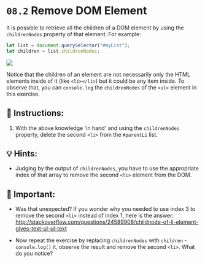 # `08.2` Remove DOM Element

It is possible to retrieve all the children of a DOM element by using the `childrenNodes` property of that element. For example:

```js
let list = document.querySelector("#myList");
let children = list.childrenNodes;   
```

![](../../.learn/assets/09-1.png) 

Notice that the children of an element are not necessarily only the HTML elements inside of it (like `<li></li>`) but it could be any item inside. To observe that, you can `console.log` the `childrenNodes` of the `<ul>` element in this exercise. 

## 📝 Instructions:

1. With the above knowledge 'in hand' and using the `childrenNodes` property, delete the second `<li>` from the `#parentLi` list.

## 💡 Hints:

+ Judging by the output of `childrenNodes`, you have to use the appropriate index of that array to remove the second `<li>` element from the DOM.

## 🔎 Important:

+ Was that unexpected? If you wonder why you needed to use index 3 to remove the second `<li>` instead of index 1, here is the answer: http://stackoverflow.com/questions/24589908/childnode-of-li-element-gives-text-ul-ul-text

+ Now repeat the exercise by replacing `childrenNodes` with `children` - `console.log()` it, observe the result and remove the second `<li>`. What do you notice?
